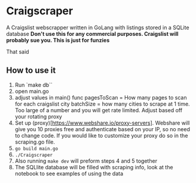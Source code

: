 # Craigscraper
A Craigslist webscrapper written in GoLang with listings stored in a SQLite database
**Don't use this for any commercial purposes. Craigslist will probably sue you. This is just for funzies**

That said
## How to use it
1. Run `make db``
2. open main.go
3. adjust values in main() func
    pagesToScan = How many pages to scan for each craigslist city
    batchSize = how many cities to scrape at 1 time. Too large of a number and you will get rate limited. Adjust based off your rotating proxy
4. Set up (proxy)[https://www.webshare.io/proxy-servers]. Webshare will give you 10 proxies free and authenticate based on your IP, so no need to change code. If you would like to customize your proxy do so in the scraping.go file.
4. `go build main.go`
5. `./Craigscraper` 
6. Also running `make dev` will preform steps 4 and 5 together
7. The SQLlite database will be filled with scraping info, look at the notebook to see examples of using the data